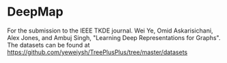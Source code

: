 # DeepMap
For the submission to the IEEE TKDE journal.
Wei Ye, Omid Askarisichani, Alex Jones, and Ambuj Singh, "Learning Deep Representations for Graphs".
The datasets can be found at https://github.com/yeweiysh/TreePlusPlus/tree/master/datasets
